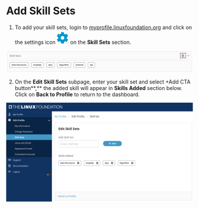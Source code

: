 # Add Skill Sets

1. To add your skill sets, login to [myprofile.linuxfoundation.org](https://myprofile.linuxfoundation.org/) and click on the settings icon![](../.gitbook/assets/settings%20%281%29.png)on the **Skill Sets** section.

![](../.gitbook/assets/skill-sets.png)

2. On the **Edit Skill Sets** subpage, enter your skill set and select +Add CTA button**,** the added skill will appear in **Skills Added** section below. Click on **Back to Profile** to return to the dashboard.

![](../.gitbook/assets/skill-sets%20%281%29.png)

